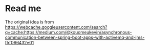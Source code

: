 # Read me

The original idea is from  
https://webcache.googleusercontent.com/search?q=cache:https://medium.com/@kouomeukevin/asynchronous-communication-between-spring-boot-apps-with-activemq-and-jms-f5f066432e01